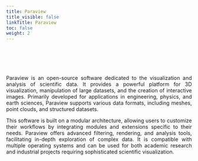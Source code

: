 ```yaml
---
title: Paraview
title_visible: false
linkTitle: Paraview
toc: false
weight: 2
---
```


<br/>

<a href="https://www.paraview.org/" target="_blank"><img class="logo-paraview" width="500px"/></a>

<br/>

<div align="justify">

Paraview is an open-source software dedicated to the visualization and analysis of scientific data. It provides a powerful platform for 3D visualization, manipulation of large datasets, and the creation of interactive images. Primarily developed for applications in engineering, physics, and earth sciences, Paraview supports various data formats, including meshes, point clouds, and structured datasets.

This software is built on a modular architecture, allowing users to customize their workflows by integrating modules and extensions specific to their needs. Paraview offers advanced filtering, rendering, and analysis tools, facilitating in-depth exploration of complex data. It is compatible with multiple operating systems and can be used for both academic research and industrial projects requiring sophisticated scientific visualization.

</div>